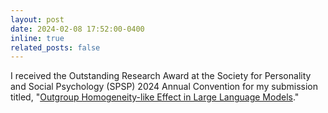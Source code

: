 ```yaml
---
layout: post
date: 2024-02-08 17:52:00-0400
inline: true
related_posts: false
---
```


I received the Outstanding Research Award at the Society for Personality and Social Psychology (SPSP) 2024 Annual Convention for my submission titled, "[Outgroup Homogeneity-like Effect in Large Language Models](https://osf.io/f2qvp)."
